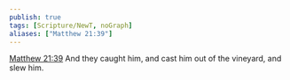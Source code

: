 ```yaml
---
publish: true
tags: [Scripture/NewT, noGraph]
aliases: ["Matthew 21:39"]
---
```

[Matthew 21:39](https://churchofjesuschrist.org/study/scriptures/nt/matt/21?lang=eng&id=p39#p39) And they caught him, and cast him out of the vineyard, and slew him.
